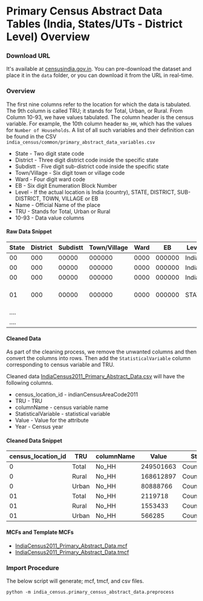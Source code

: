 # Primary Census Abstract Data Tables (India, States/UTs - District Level) Overview


### Download URL
It's available at [censusindia.gov.in](http://censusindia.gov.in/pca/DDW_PCA0000_2011_Indiastatedist.xlsx). You can pre-download the dataset and place it in the `data` folder, or you can download it from the URL in real-time. 

### Overview

The first nine columns refer to the location for which the data is tabulated. The 9th column is called TRU; it stands for Total, Urban, or Rural. From Column 10-93, we have values tabulated. The column header is the census variable. For example, the 10th column header `No_HH`, which has the values for `Number of Households`. A list of all such variables and their definition can be found in the CSV  `india_census/common/primary_abstract_data_variables.csv`

 - State - Two digit state code
 - District - Three digit district code inside the specific state
 - Subdistt - Five digit sub-district code inside the specific state
 - Town/Village - Six digit town or village code
 - Ward - Four digit ward code
 - EB - Six digit Enumeration Block Number
 - Level - If the actual location is India (country), STATE, DISTRICT, SUB-DISTRICT, TOWN, VILLAGE or EB
 - Name - Official Name of the place
 - TRU - Stands for Total, Urban or Rural
 - 10-93 - Data value columns 


#### Raw Data Snippet

| State | District | Subdistt | Town/Village | Ward | EB     | Level | Name            | TRU   | No_HH     | TOT_P      | ... |
| ----- | -------- | -------- | ------------ | ---- | ------ | ----- | --------------- | ----- | --------- | ---------- | --- |
| 00    | 000      | 00000    | 000000       | 0000 | 000000 | India | India           | Total | 249501663 | 1210854977 | ... |
| 00    | 000      | 00000    | 000000       | 0000 | 000000 | India | India           | Rural | 168612897 | 833748852  | ... |
| 00    | 000      | 00000    | 000000       | 0000 | 000000 | India | India           | Urban | 80888766  | 377106125  | ... |
| 01    | 000      | 00000    | 000000       | 0000 | 000000 | STATE | JAMMU & KASHMIR | Total | 2119718   | 12541302   | ... |
| ....  |
| ....  |


#### Cleaned Data
As part of the cleaning process, we remove the unwanted columns and then convert the columns into rows. Then add the `StatisticalVariable` column corresponding to census variable and TRU.

Cleaned data [IndiaCensus2011_Primary_Abstract_Data.csv](IndiaCensus2011_Primary_Abstract_Data.csv) will have the following columns.

- census_location_id - indianCensusAreaCode2011
- TRU - TRU
- columnName - census variable name
- StatisticalVariable - statistical variable
- Value - Value for the attribute
- Year - Census year

#### Cleaned Data Snippet

| census_location_id | TRU   | columnName | Value     | StatisticalVariable   | Year |
| ------------------ | ----- | ---------- | --------- | --------------------- | ---- |
| 0                  | Total | No_HH      | 249501663 | Count_Household       | 2011 |
| 0                  | Rural | No_HH      | 168612897 | Count_Household_Rural | 2011 |
| 0                  | Urban | No_HH      | 80888766  | Count_Household_Urban | 2011 |
| 01                 | Total | No_HH      | 2119718   | Count_Household       | 2011 |
| 01                 | Rural | No_HH      | 1553433   | Count_Household_Rural | 2011 |
| 01                 | Urban | No_HH      | 566285    | Count_Household_Urban | 2011 |

#### MCFs and Template MCFs
- [IndiaCensus2011_Primary_Abstract_Data.mcf](IndiaCensus2011_Primary_Abstract_Data.mcf)
- [IndiaCensus2011_Primary_Abstract_Data.tmcf](IndiaCensus2011_Primary_Abstract_Data.tmcf)


### Import Procedure

The below script will generate; mcf, tmcf, and csv files.

`python -m india_census.primary_census_abstract_data.preprocess`